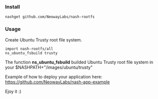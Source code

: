 ### Install

```shell
nashget github.com/NeowayLabs/nash-rootfs
```

### Usage

Create Ubuntu Trusty root file system.

```shell
import nash-rootfs/all
ns_ubuntu_fsbuild trusty
```

The function **ns_ubuntu_fsbuild** builded Ubuntu Trusty root file system in your $NASHPATH+"/images/ubuntu/trusty"

Example of how to deploy your application here: https://github.com/NeowayLabs/nash-app-example

Ejoy it :)
